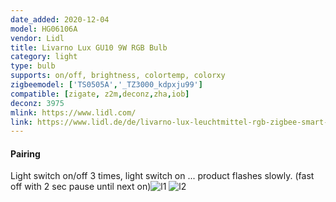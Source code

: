 ```yaml
---
date_added: 2020-12-04
model: HG06106A
vendor: Lidl
title: Livarno Lux GU10 9W RGB Bulb
category: light
type: bulb
supports: on/off, brightness, colortemp, colorxy
zigbeemodel: ['TS0505A','_TZ3000_kdpxju99']
compatible: [zigate, z2m,deconz,zha,iob]
deconz: 3975
mlink: https://www.lidl.com/
link: https://www.lidl.de/de/livarno-lux-leuchtmittel-rgb-zigbee-smart-home-dimmbar/p354569
---
```


#### Pairing
Light switch on/off 3 times, light switch on ... product flashes slowly. (fast off with 2 sec pause until next on)![l1](https://user-images.githubusercontent.com/79647649/145686262-773d6fb8-ddb7-4e59-85d0-cd28a53170ba.PNG)
![l2](https://user-images.githubusercontent.com/79647649/145686266-8fbbb706-f2c9-4ef8-b3e0-ed0f7705b4af.PNG)
